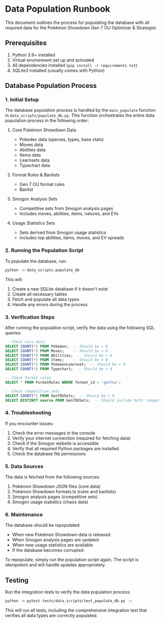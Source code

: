 # Data Population Runbook

This document outlines the process for populating the database with all required data for the Pokémon Showdown Gen 7 OU Optimizer & Strategist.

## Prerequisites

1. Python 3.9+ installed
2. Virtual environment set up and activated
3. All dependencies installed (`pip install -r requirements.txt`)
4. SQLite3 installed (usually comes with Python)

## Database Population Process

### 1. Initial Setup

The database population process is handled by the `main_populate` function in `data_scripts/populate_db.py`. This function orchestrates the entire data population process in the following order:

1. Core Pokémon Showdown Data
   - Pokedex data (species, types, base stats)
   - Moves data
   - Abilities data
   - Items data
   - Learnsets data
   - Typechart data

2. Format Rules & Banlists
   - Gen 7 OU format rules
   - Banlist

3. Smogon Analysis Sets
   - Competitive sets from Smogon analysis pages
   - Includes moves, abilities, items, natures, and EVs

4. Usage Statistics Sets
   - Sets derived from Smogon usage statistics
   - Includes top abilities, items, moves, and EV spreads

### 2. Running the Population Script

To populate the database, run:

```bash
python -m data_scripts.populate_db
```

This will:
1. Create a new SQLite database if it doesn't exist
2. Create all necessary tables
3. Fetch and populate all data types
4. Handle any errors during the process

### 3. Verification Steps

After running the population script, verify the data using the following SQL queries:

```sql
-- Check core data
SELECT COUNT(*) FROM Pokemon;  -- Should be > 0
SELECT COUNT(*) FROM Moves;    -- Should be > 0
SELECT COUNT(*) FROM Abilities;  -- Should be > 0
SELECT COUNT(*) FROM Items;    -- Should be > 0
SELECT COUNT(*) FROM PokemonLearnset;  -- Should be > 0
SELECT COUNT(*) FROM Typechart;  -- Should be > 0

-- Check format rules
SELECT * FROM FormatRules WHERE format_id = 'gen7ou';

-- Check competitive sets
SELECT COUNT(*) FROM Gen7OUSets;  -- Should be > 0
SELECT DISTINCT source FROM Gen7OUSets;  -- Should include both 'smogon_analysis_page' and 'usage_stats_YYYY-MM'
```

### 4. Troubleshooting

If you encounter issues:

1. Check the error messages in the console
2. Verify your internet connection (required for fetching data)
3. Check if the Smogon website is accessible
4. Verify that all required Python packages are installed
5. Check the database file permissions

### 5. Data Sources

The data is fetched from the following sources:

1. Pokémon Showdown JSON files (core data)
2. Pokémon Showdown formats.ts (rules and banlists)
3. Smogon analysis pages (competitive sets)
4. Smogon usage statistics (chaos data)

### 6. Maintenance

The database should be repopulated:
- When new Pokémon Showdown data is released
- When Smogon analysis pages are updated
- When new usage statistics are available
- If the database becomes corrupted

To repopulate, simply run the population script again. The script is idempotent and will handle updates appropriately.

## Testing

Run the integration tests to verify the data population process:

```bash
python -m pytest tests/data_scripts/test_populate_db.py -v
```

This will run all tests, including the comprehensive integration test that verifies all data types are correctly populated. 